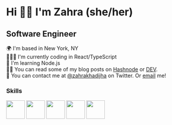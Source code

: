 # Hi 👋🏼 I'm Zahra (she/her)

<!--
**zahrakhadijha/zahrakhadijha** is a ✨ _special_ ✨ repository because its `README.md` (this file) appears on your GitHub profile. -->

## Software Engineer 

🌍 I'm based in New York, NY 
<br>
👩🏽‍💻 I'm currently coding in React/TypeScript
<br>
🧠 I'm learning Node.js
<br>
✍🏼 You can read some of my blog posts on [Hashnode](https://blog.zahrakhadijha.com/) or [DEV](https://dev.to/zahrakhadijha).
<br>
💌 You can contact me at [@zahrakhadijha](https://twitter.com/zahrakhadijha) on Twitter. Or [email](mailto:zahra.khan1@icloud.com) me!


### Skills
<div>
<img src="https://user-images.githubusercontent.com/55933076/185502191-7bfd1a72-eb6f-4d23-9fa2-94921445bd41.svg" width="50" height="50">
<img src="https://user-images.githubusercontent.com/55933076/185502204-67d12554-da27-4136-baae-05acccacb48e.svg" width="50" height="50">
<img src="https://user-images.githubusercontent.com/55933076/185501955-6aba3b7b-e328-4865-9cd7-cce99696dd03.svg" width="50" height="50">
<img src="https://user-images.githubusercontent.com/55933076/185502182-db905366-7eb2-4c00-8103-efeeb388cf68.svg" width="50" height="50">
<img src="https://user-images.githubusercontent.com/55933076/185502195-cc30983c-db47-48bf-b23b-58ae4122fe8d.svg" width="50" height="50">
</div>
